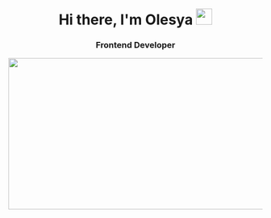 <h1 align="center">Hi there, I'm Olesya
<img src="https://github.com/blackcater/blackcater/raw/main/images/Hi.gif" height="32"/></h1>
<h3 align="center">Frontend Developer</h3>

<div align="center">
  <img src="https://media.giphy.com/media/v1.Y2lkPTc5MGI3NjExcGpxaTJ6aTY4M2VrYWxrOTd3cDdmZWc3d2Z0NzRkaW12ZGhldjd0NiZlcD12MV9pbnRlcm5hbF9naWZfYnlfaWQmY3Q9Zw/l0HlTGVpr7ejMfP0c/giphy.gif" width="600" height="300"/>
</div>
